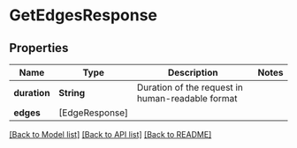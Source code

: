# GetEdgesResponse

## Properties
Name | Type | Description | Notes
------------ | ------------- | ------------- | -------------
**duration** | **String** | Duration of the request in human-readable format | 
**edges** | [EdgeResponse] |  | 

[[Back to Model list]](../README.md#documentation-for-models) [[Back to API list]](../README.md#documentation-for-api-endpoints) [[Back to README]](../README.md)


